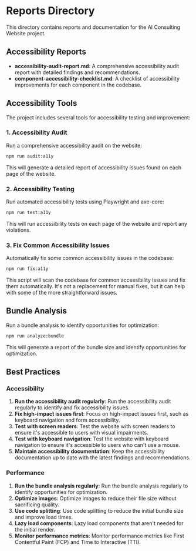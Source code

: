 # Reports Directory

This directory contains reports and documentation for the AI Consulting Website project.

## Accessibility Reports

- **accessibility-audit-report.md**: A comprehensive accessibility audit report with detailed findings and recommendations.
- **component-accessibility-checklist.md**: A checklist of accessibility improvements for each component in the codebase.

## Accessibility Tools

The project includes several tools for accessibility testing and improvement:

### 1. Accessibility Audit

Run a comprehensive accessibility audit on the website:

```bash
npm run audit:a11y
```

This will generate a detailed report of accessibility issues found on each page of the website.

### 2. Accessibility Testing

Run automated accessibility tests using Playwright and axe-core:

```bash
npm run test:a11y
```

This will run accessibility tests on each page of the website and report any violations.

### 3. Fix Common Accessibility Issues

Automatically fix some common accessibility issues in the codebase:

```bash
npm run fix:a11y
```

This script will scan the codebase for common accessibility issues and fix them automatically. It's not a replacement for manual fixes, but it can help with some of the more straightforward issues.

## Bundle Analysis

Run a bundle analysis to identify opportunities for optimization:

```bash
npm run analyze:bundle
```

This will generate a report of the bundle size and identify opportunities for optimization.

## Best Practices

### Accessibility

1. **Run the accessibility audit regularly**: Run the accessibility audit regularly to identify and fix accessibility issues.
2. **Fix high-impact issues first**: Focus on high-impact issues first, such as keyboard navigation and form accessibility.
3. **Test with screen readers**: Test the website with screen readers to ensure it's accessible to users with visual impairments.
4. **Test with keyboard navigation**: Test the website with keyboard navigation to ensure it's accessible to users who can't use a mouse.
5. **Maintain accessibility documentation**: Keep the accessibility documentation up to date with the latest findings and recommendations.

### Performance

1. **Run the bundle analysis regularly**: Run the bundle analysis regularly to identify opportunities for optimization.
2. **Optimize images**: Optimize images to reduce their file size without sacrificing quality.
3. **Use code splitting**: Use code splitting to reduce the initial bundle size and improve load times.
4. **Lazy load components**: Lazy load components that aren't needed for the initial render.
5. **Monitor performance metrics**: Monitor performance metrics like First Contentful Paint (FCP) and Time to Interactive (TTI).
